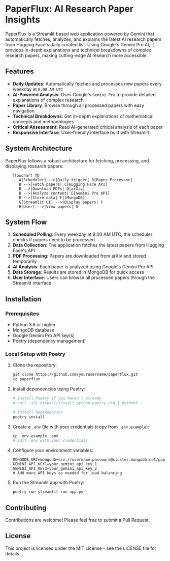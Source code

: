 # PaperFlux: AI Research Paper Insights

PaperFlux is a Streamlit based web application powered by Gemini that automatically fetches, analyzes, and explains the latest AI research papers from Hugging Face's daily curated list. Using Google's Gemini Pro AI, it provides in-depth explanations and technical breakdowns of complex research papers, making cutting-edge AI research more accessible.

## Features

- **Daily Updates**: Automatically fetches and processes new papers every weekday at ```8:00 AM UTC```
- **AI-Powered Analysis**: Uses Google's ```Gemini Pro``` to provide detailed explanations of complex research
- **Paper Library**: Browse through all processed papers with easy navigation
- **Technical Breakdowns**: Get in-depth explanations of mathematical concepts and methodologies
- **Critical Assessment**: Read AI-generated critical analysis of each paper
- **Responsive Interface**: User-friendly interface built with Streamlit

## System Architecture

PaperFlux follows a robust architecture for fetching, processing, and displaying research papers:

```mermaid
   flowchart TD
      A[Scheduler] -->|Daily trigger| B[Paper Processor]
      B -->|Fetch papers| C[Hugging Face API]
      B -->|Download PDFs| D[arXiv]
      B -->|Analyze content| E[Gemini Pro API]
      B -->|Store data| F[(MongoDB)]
      G[Streamlit UI] -->|Display papers| F
      H[User] -->|View papers| G

```

## System Flow

1. **Scheduled Polling**: Every weekday at 8:00 AM UTC, the scheduler checks if papers need to be processed
2. **Data Collection**: The application fetches the latest papers from Hugging Face's API
3. **PDF Processing**: Papers are downloaded from arXiv and stored temporarily
4. **AI Analysis**: Each paper is analyzed using Google's Gemini Pro API
5. **Data Storage**: Results are stored in MongoDB for quick access
6. **User Interface**: Users can browse all processed papers through the Streamlit interface

## Installation

### Prerequisites

- Python 3.8 or higher
- MongoDB database
- Google Gemini Pro API key(s)
- Poetry (dependency management)

### Local Setup with Poetry

1. Clone the repository:
   ```bash
   git clone https://github.com/yourusername/paperflux.git
   cd paperflux
   ```

2. Install dependencies using Poetry:
   ```bash
   # Install Poetry if you haven't already
   # curl -sSL https://install.python-poetry.org | python3 -
   
   # Install dependencies
   poetry install
   ```

3. Create a `.env` file with your credentials (copy from `.env.example`):
   ```bash
   cp .env.example .env
   # Edit .env with your credentials
   ```

4. Configure your environment variables:
   ```
   MONGODB_URI=mongodb+srv://username:password@cluster.mongodb.net/paperflux
   GEMINI_API_KEY1=your_gemini_api_key_1
   GEMINI_API_KEY2=your_gemini_api_key_2
   # Add more API keys as needed for load balancing
   ```

5. Run the Streamlit app with Poetry:
   ```bash
   poetry run streamlit run app.py
   ```

## Contributing

Contributions are welcome! Please feel free to submit a Pull Request.

## License

This project is licensed under the MIT License - see the LICENSE file for details.
